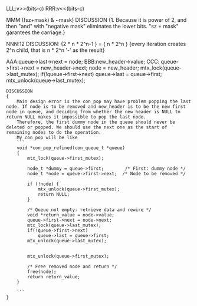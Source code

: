 LLL:v>>(bits-c)
RRR:v<<(bits-c)

MMM:((sz+mask)  & ~mask)
	DISCUSSION
	{1. Because it is power of 2, and then "and" with "negative mask" eliminates the lower bits. "sz + mask" garantees the carriage.}

NNN:12
	DISCUSSION:
	{2 * n * 2^n-1 } = { n * 2^n }
	{every iteration creates 2^n child, that is n * 2^n '-' as the result}

AAA:queue->last->next = node;
BBB:new_header->value;
CCC: 
	queue->first->next = new_header->next;
	node = new_header;
	mtx_lock(queue->last_mutex);
	if(!queue->first->next)
		queue->last = queue->first;
	mtx_unlock(queue->last_mutex);

	DISCUSSION
	{ 
		Main design error is the con_pop may have problem popping the last node. If node is to be removed and new_header is to be the new first node in queue, and deciding from whether the new_header is NULL to return NULL makes it impossible to pop the last node.
		Therefore, the first dummy node in the queue should never be deleted or popped. We should use the next one as the start of remaining nodes to do the operation.
		My con_pop will be like
		```
		void *con_pop_refined(con_queue_t *queue)
		{
			mtx_lock(queue->first_mutex);

			node_t *dummy = queue->first;        /* First: dummy node */
			node_t *node = queue->first->next;  /* Node to be removed */

			if (!node) {
				mtx_unlock(queue->first_mutex);
				return NULL;
			}

			/* Queue not empty: retrieve data and rewire */
			void *return_value = node->value;
			queue->first->next = node->next;
			mtx_lock(queue->last_mutex);
			if(!queue->first->next)
				queue->last = queue->first;
			mtx_unlock(queue->last_mutex);


			mtx_unlock(queue->first_mutex);

			/* Free removed node and return */
			free(node);
			return return_value;
		}

		```
	}

